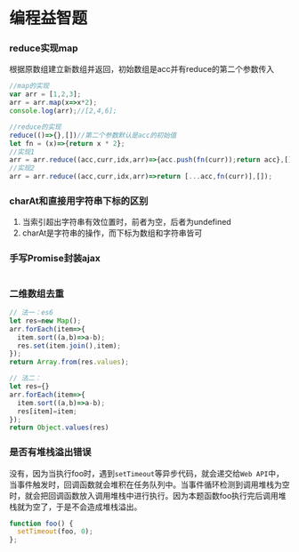 <!-- 编程益智题.md -->
# 编程益智题
### reduce实现map
根据原数组建立新数组并返回，初始数组是acc并有reduce的第二个参数传入
```js
//map的实现
var arr = [1,2,3];
arr = arr.map(x=>x*2);
console.log(arr);//[2,4,6];

//reduce的实现
reduce(()=>{},[])//第二个参数默认是acc的初始值
let fn = (x)=>{return x * 2};
//实现1
arr = arr.reduce((acc,curr,idx,arr)=>{acc.push(fn(curr));return acc},[])
//实现2
arr = arr.reduce((acc,curr,idx,arr)=>return [...acc,fn(curr)],[]);
```

### charAt和直接用字符串下标的区别
1. 当索引超出字符串有效位置时，前者为空，后者为undefined
2. charAt是字符串的操作，而下标为数组和字符串皆可

### 手写Promise封装ajax
```js

```

### 二维数组去重
```js
// 法一：es6
let res=new Map();
arr.forEach(item=>{
  item.sort((a,b)=>a-b);
  res.set(item.join(),item);
});        
return Array.from(res.values);

// 法二：
let res={}
arr.forEach(item=>{
  item.sort((a,b)=>a-b);
  res[item]=item;
});
return Object.values(res)
```

### 是否有堆栈溢出错误
没有，因为当执行foo时，遇到```setTimeout```等异步代码，就会递交给```Web API```中，当事件触发时，回调函数就会堆积在任务队列中。当事件循环检测到调用堆栈为空时，就会把回调函数放入调用堆栈中进行执行。因为本题函数foo执行完后调用堆栈就为空了，于是不会造成堆栈溢出。
```js
function foo() {
  setTimeout(foo, 0);
};
```

